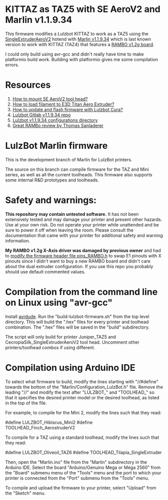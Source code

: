 # KITTAZ as TAZ5 with SE AeroV2 and Marlin v1.1.9.34

This firmware modifies a Lulzbot KITTAZ to work as a TAZ5 using the [SingleExtruderAeroV2](https://lulzbot.com/store/lulzbot-se-tool-head-nickel-plated-copper-0-5-mm-kt-cp0136?ref=KT-CP0136#product-description) hotend with [Marlin v1.1.9.34](https://download.lulzbot.com/Software/Marlin/1.1.9.34/) which is last known version to work with KITTAZ (TAZ4) that features a [RAMBO v1.2g board](https://reprap.org/wiki/Rambo_v1.2).

I could only build using avr-gcc and didn't really have time to make platformio build work. Building with platformio gives me some compilation errors.

# Resources

1. [How to mount SE AeroV2 tool head?](https://ohai.lulzbot.com/project/mount-adapter-installation-instructions-taz56/)
2. [How to load filament to E3D Titan Aero Extruder?](https://www.youtube.com/watch?v=Etjmb84w3YU&ab_channel=IT-Works3D)
3. [How to update and flash firmware with Lulzbot Cura?](https://ohai.lulzbot.com/project/flashing-firmware-through-cura-3620/firmware-flashing/)
4. [Lulzbot Gitlab v1.1.9.34 repo](https://gitlab.com/lulzbot3d/marlin/-/tree/5f9c029d153c3cac2728ecbb04a5d45b27810733/)
5. [Lulzbot v1.1.9.34 configurations directory](https://download.lulzbot.com/Software/Marlin/1.1.9.34/)
6. [Great RAMBo review by Thomas Sanladerer](https://www.youtube.com/watch?v=6PHExxK8lLg&t=261s&ab_channel=ThomasSanladerer)


# LulzBot Marlin firmware

This is the development branch of Marlin for LulzBot printers.

The source on this branch can compile firmware for the TAZ and Mini series, as well as all the current toolheads. This firmware also supports some internal R&D prototypes and toolheads.

# Safety and warnings:

**This repository may contain untested software.** It has not been extensively tested and may damage your printer and present other hazards. Use at your own risk. Do not operate your printer while unattended and be sure to power it off when leaving the room. Please consult the documentation that came with your printer for additional safety and warning information.

**My RAMBO v1.2g X-Axis driver was damaged by previous owner** and had to [modify the firmware header file pins_RAMBO.h](https://3dprinting.stackexchange.com/questions/3925/how-to-switch-motor-outputs-and-use-e1-as-x-in-marlin-firmware) to swap E1 pinouts with X pinouts since I didn't want to buy a new RAMBO board and didn't care about the dual extruder configuration. If you use this repo you probably should use default commented values.

# Compilation from the command line on Linux using "avr-gcc"

Install [avrdude](https://web.engr.oregonstate.edu/~traylor/ece473/webpages/ubuntu_install.html). Run the "build-lulzbot-firmware.sh" from the top level directory. This will build the ".hex" files for every printer and toolhead combination. The ".hex" files will be saved in the "build" subdirectory. 

The script will only build for printer Juniper_TAZ5 and CecropiaSilk_SingleExtruderAeroV2 tool head. Uncomment other printers/toolhead combos if using different.

# Compilation using Arduino IDE

To select what firmware to build, modify the lines starting with "//#define" towards the bottom of the "Marlin/Configuration_LulzBot.h" file. Remove the leading "//" and modify the text after "LULZBOT_" and "TOOLHEAD_" so that it specifies the desired printer model or the desired toolhead, as listed in the top of the file.

For example, to compile for the Mini 2, modify the lines such that they read:

  #define LULZBOT_Hibiscus_Mini2
  #define TOOLHEAD_Finch_AerostruderV2

To compile for a TAZ using a standard toolhead, modify the lines such that they read:

  #define LULZBOT_Oliveoil_TAZ6
  #define TOOLHEAD_Tilapia_SingleExtruder

Then, open the "Marlin.ino" file from the "Marlin" subdirectory in the Arduino IDE. Select the board "Arduino/Genuino Mega or Mega 2560" from the "Board" submenu menu of the "Tools" menu and the port to which your printer is connected from the "Port" submenu from the "Tools" menu.

To compile and upload the firmware to your printer, select "Upload" from the "Sketch" menu.
